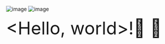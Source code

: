![image](https://github.com/sh4de-c4t/sh4de-c4t/blob/e1e602c4a4e7c95c459c2490507fc5e3ac0b9a7d/text.gif)
![image](https://github.com/sh4de-c4t/sh4de-c4t/blob/main/giphy%20(1).gif)

<font size="50"> <Hello, world>!👋 🌱 </font>

<!---
sh4de-c4t/sh4de-c4t is a ✨ special ✨ repository because its `README.md` (this file) appears on your GitHub profile.
You can click the Preview link to take a look at your changes.
--->
